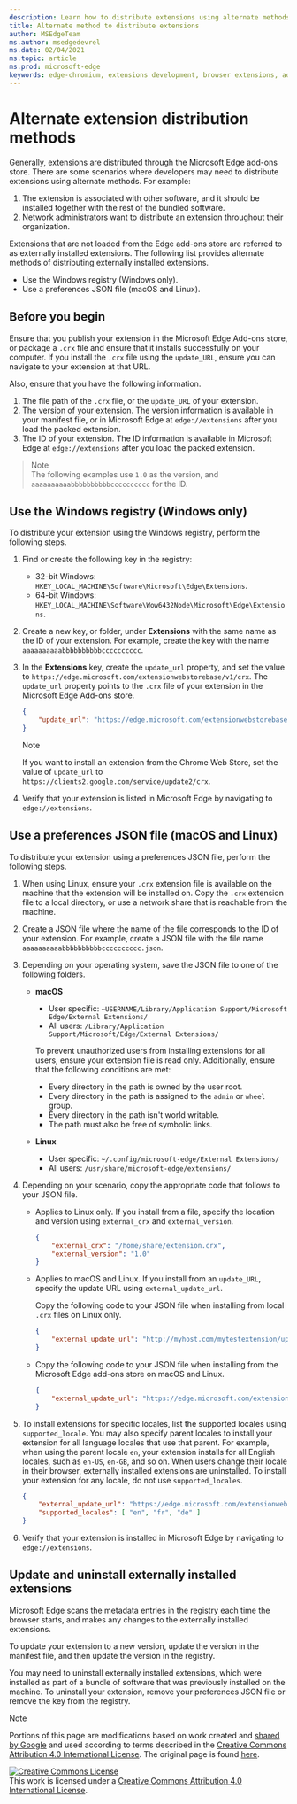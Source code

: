 ```yaml
---
description: Learn how to distribute extensions using alternate methods that don't use verified stores
title: Alternate method to distribute extensions
author: MSEdgeTeam
ms.author: msedgedevrel
ms.date: 02/04/2021
ms.topic: article
ms.prod: microsoft-edge
keywords: edge-chromium, extensions development, browser extensions, add-ons, partner center, developer
---
```

# Alternate extension distribution methods  

Generally, extensions are distributed through the Microsoft Edge add-ons store. There are some scenarios where developers may need to distribute extensions using alternate methods. For example:

1.  The extension is associated with other software, and it should be installed together with the rest of the bundled software.   
1. Network administrators want to distribute an extension throughout their organization.   

Extensions that are not loaded from the Edge add-ons store are referred to as externally installed extensions. The following list provides alternate methods of distributing externally installed extensions. 

*   Use the Windows registry (Windows only).  
*   Use a preferences JSON file (macOS and Linux).  
    
## Before you begin  

Ensure that you publish your extension in the Microsoft Edge Add-ons store, or package a `.crx` file and ensure that it installs successfully on your computer.  If you install the `.crx` file using the `update_URL`, ensure you can navigate to your extension at that URL.  

Also, ensure that you have the following information.    

1.  The file path of the `.crx` file, or the `update_URL` of your extension.
1.  The version of your extension.  The version information is available in your manifest file, or in Microsoft Edge at `edge://extensions` after you load the packed extension.   
1.  The ID of your extension.  The ID information is available in Microsoft Edge at `edge://extensions` after you load the packed extension.  

> Note  
> The following examples use `1.0` as the version, and `aaaaaaaaaabbbbbbbbbbcccccccccc` for the ID.  

## Use the Windows registry (Windows only)  

To distribute your extension using the Windows registry, perform the following steps.

1.  Find or create the following key in the registry:  
    *   32-bit Windows:  `HKEY_LOCAL_MACHINE\Software\Microsoft\Edge\Extensions`.  
    *   64-bit Windows:  `HKEY_LOCAL_MACHINE\Software\Wow6432Node\Microsoft\Edge\Extensions`.  
1.  Create a new key, or folder, under **Extensions** with the same name as the ID of your extension. For example, create the key with the name `aaaaaaaaaabbbbbbbbbbcccccccccc`.  
1.  In the **Extensions** key, create the `update_url` property, and set the value to `https://edge.microsoft.com/extensionwebstorebase/v1/crx`.  The `update_url` property points to the `.crx` file of your extension in the Microsoft Edge Add-ons store.  

    ```json
    {
        "update_url": "https://edge.microsoft.com/extensionwebstorebase/v1/crx"
    }
    ```  
    
    > [!NOTE]
    > If you want to install an extension from the Chrome Web Store, set the value of `update_url` to `https://clients2.google.com/service/update2/crx`.  
  
1.  Verify that your extension is listed in Microsoft Edge by navigating to `edge://extensions`.  

## Use a preferences JSON file (macOS and Linux)  

To distribute your extension using a preferences JSON file, perform the following steps.

1.  When using Linux, ensure your `.crx` extension file is available on the machine that the extension will be installed on. Copy the `.crx` extension file to a local directory, or use a  network share that is reachable from the machine. 
1.  Create a JSON file where the name of the file corresponds to the ID of your extension. For example, create a JSON file with the file name `aaaaaaaaaabbbbbbbbbbcccccccccc.json`.  
1.  Depending on your operating system, save the JSON file to one of the following folders.   
    *   **macOS**  
        *   User specific: `~USERNAME/Library/Application Support/Microsoft Edge/External Extensions/`  
        *   All users: `/Library/Application Support/Microsoft/Edge/External Extensions/`  
        
        To prevent unauthorized users from installing extensions for all users, ensure your extension file is read only. Additionally, ensure that the following conditions are met:
        
        *   Every directory in the path is owned by the user root.  
        *   Every directory in the path is assigned to the `admin` or `wheel` group.  
        *   Every directory in the path isn't world writable.  
        *   The path must also be free of symbolic links.  
        
    *   **Linux**  
        *   User specific: `~/.config/microsoft-edge/External Extensions/`  
        *   All users: `/usr/share/microsoft-edge/extensions/`  
1.  Depending on your scenario, copy the appropriate code that follows to your JSON file. 
    *   Applies to Linux only. If you install from a file, specify the location and version using `external_crx` and `external_version`.  
            
        ```json
        {
            "external_crx": "/home/share/extension.crx",
            "external_version": "1.0"
        }
        ```  

    *   Applies to macOS and Linux. If you install from an `update_URL`, specify the update URL using `external_update_url`. 
        
        Copy the following code to your JSON file when installing from local `.crx` files on Linux only.  
    
        ```json
        {
            "external_update_url": "http://myhost.com/mytestextension/updates.xml"
        }
        ```  
 
    *  Copy the following code to your JSON file when installing from the Microsoft Edge add-ons store on macOS and Linux.
    
        ```json
        {
            "external_update_url": "https://edge.microsoft.com/extensionwebstorebase/v1/crx"
        }
        ```  
    
1.  To install extensions for specific locales, list the supported locales using `supported_locale`.  You may also specify parent locales to install your extension for all language locales that use that parent. For example, when using the parent locale `en`, your extension installs for all English locales, such as `en-US`, `en-GB`, and so on.  When users change their locale in their browser, externally installed extensions are uninstalled.  To install your extension for any locale, do not use `supported_locales`.  

    ```json
    {
        "external_update_url": "https://edge.microsoft.com/extensionwebstorebase/v1/crx",
        "supported_locales": [ "en", "fr", "de" ]
    }
    ```  

1.  Verify that your extension is installed in Microsoft Edge by navigating to `edge://extensions`.  

## Update and uninstall externally installed extensions

Microsoft Edge scans the metadata entries in the registry each time the browser starts, and makes any changes to the externally installed extensions.  

To update your extension to a new version, update the version in the manifest file, and then update the version in the registry.  

You may need to uninstall externally installed extensions, which were installed as part of a bundle of software that was previously installed on the machine.  To uninstall your extension, remove your preferences JSON file or remove the key from the registry.   

<!-- links -->  

> [!NOTE]
> Portions of this page are modifications based on work created and [shared by Google][GoogleSitePolicies] and used according to terms described in the [Creative Commons Attribution 4.0 International License][CCA4IL].  The original page is found [here](https://developer.chrome.com/apps/external_extensions).  

[![Creative Commons License][CCby4Image]][CCA4IL]  
This work is licensed under a [Creative Commons Attribution 4.0 International License][CCA4IL].  

[CCA4IL]: https://creativecommons.org/licenses/by/4.0  
[CCby4Image]: https://i.creativecommons.org/l/by/4.0/88x31.png  
[GoogleSitePolicies]: https://developers.google.com/terms/site-policies  

